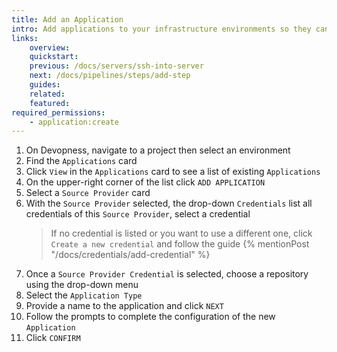 ```yaml
---
title: Add an Application
intro: Add applications to your infrastructure environments so they can be managed and deployed directly by web interface or through automated workflows
links:
    overview:
    quickstart:
    previous: /docs/servers/ssh-into-server
    next: /docs/pipelines/steps/add-step
    guides:
    related:
    featured:
required_permissions:
    - application:create
---
```


1. On Devopness, navigate to a project then select an environment
1. Find the `Applications` card
1. Click `View` in the `Applications` card to see a list of existing `Applications`
1. On the upper-right corner of the list click `ADD APPLICATION`
1. Select a `Source Provider` card
1. With the `Source Provider` selected, the drop-down `Credentials` list all credentials of this `Source Provider`, select a credential
    > If no credential is listed or you want to use a different one, click `Create a new credential` and follow the guide {% mentionPost "/docs/credentials/add-credential" %}
1. Once a `Source Provider Credential` is selected, choose a repository using the drop-down menu
1. Select the `Application Type`
1. Provide a name to the application and click `NEXT`
1. Follow the prompts to complete the configuration of the new `Application`
1. Click `CONFIRM`
